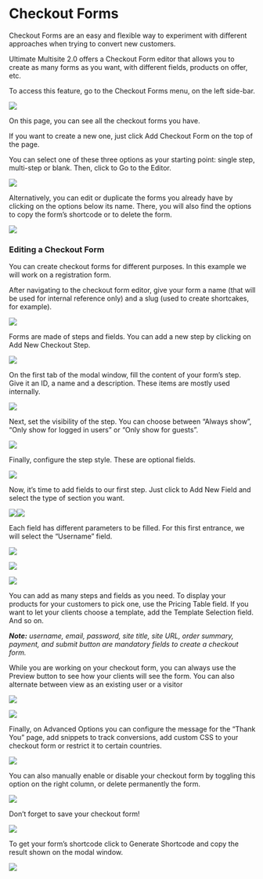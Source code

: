 # Checkout Forms

Checkout Forms are an easy and flexible way to experiment with different approaches when trying to convert new customers.

Ultimate Multisite 2.0 offers a Checkout Form editor that allows you to create as many forms as you want, with different fields, products on offer, etc.

To access this feature, go to the Checkout Forms menu, on the left side-bar.

![](https://wp-ultimo-space.fra1.cdn.digitaloceanspaces.com/hs-file-TusdCVS7N7.png)

On this page, you can see all the checkout forms you have.

If you want to create a new one, just click Add Checkout Form on the top of the page.

You can select one of these three options as your starting point: single step, multi-step or blank. Then, click to Go to the Editor.

![](https://wp-ultimo-space.fra1.cdn.digitaloceanspaces.com/hs-file-OVx7AlxoX5.png)

Alternatively, you can edit or duplicate the forms you already have by clicking on the options below its name. There, you will also find the options to copy the form’s shortcode or to delete the form.

![](https://wp-ultimo-space.fra1.cdn.digitaloceanspaces.com/hs-file-LdsdAu67WF.png)

### Editing a Checkout Form

You can create checkout forms for different purposes. In this example we will work on a registration form.

After navigating to the checkout form editor, give your form a name (that will be used for internal reference only) and a slug (used to create shortcakes, for example).

![](https://wp-ultimo-space.fra1.cdn.digitaloceanspaces.com/hs-file-RvbtUn4r3w.png)

Forms are made of steps and fields. You can add a new step by clicking on Add New Checkout Step.

![](https://wp-ultimo-space.fra1.cdn.digitaloceanspaces.com/hs-file-O5GsWoPE35.png)

On the first tab of the modal window, fill the content of your form’s step. Give it an ID, a name and a description. These items are mostly used internally.

![](https://wp-ultimo-space.fra1.cdn.digitaloceanspaces.com/hs-file-juXHmB0fGH.png)

Next, set the visibility of the step. You can choose between “Always show”, “Only show for logged in users” or “Only show for guests”.

![](https://wp-ultimo-space.fra1.cdn.digitaloceanspaces.com/hs-file-2gZRyHCxed.png)

Finally, configure the step style. These are optional fields.

![](https://wp-ultimo-space.fra1.cdn.digitaloceanspaces.com/hs-file-lPHJcayky5.png)

Now, it’s time to add fields to our first step. Just click to Add New Field and select the type of section you want.

![](https://wp-ultimo-space.fra1.cdn.digitaloceanspaces.com/hs-file-z5FpDeUVmD.png)![](https://wp-ultimo-space.fra1.cdn.digitaloceanspaces.com/hs-file-JxtVsd5aGu.png)

Each field has different parameters to be filled. For this first entrance, we will select the “Username” field.

![](https://wp-ultimo-space.fra1.cdn.digitaloceanspaces.com/hs-file-go026QZtjh.png)

![](https://wp-ultimo-space.fra1.cdn.digitaloceanspaces.com/hs-file-RroHNTL0TJ.png)

![](https://wp-ultimo-space.fra1.cdn.digitaloceanspaces.com/hs-file-OG4O4XkEGu.png)

You can add as many steps and fields as you need. To display your products for your customers to pick one, use the Pricing Table field. If you want to let your clients choose a template, add the Template Selection field. And so on.

_**Note:** username, email, password, site title, site URL, order summary, payment, and submit button are mandatory fields to create a checkout form._

While you are working on your checkout form, you can always use the Preview button to see how your clients will see the form. You can also alternate between view as an existing user or a visitor

![](https://wp-ultimo-space.fra1.cdn.digitaloceanspaces.com/hs-file-kjDtBjBdSH.png)

![](https://wp-ultimo-space.fra1.cdn.digitaloceanspaces.com/hs-file-0SKLl73PG5.png)

Finally, on Advanced Options you can configure the message for the “Thank You” page, add snippets to track conversions, add custom CSS to your checkout form or restrict it to certain countries.

![](https://wp-ultimo-space.fra1.cdn.digitaloceanspaces.com/hs-file-QC2Q5kIZ9b.png)

You can also manually enable or disable your checkout form by toggling this option on the right column, or delete permanently the form.

![](https://wp-ultimo-space.fra1.cdn.digitaloceanspaces.com/hs-file-1iRUaR7Gh1.png)

Don’t forget to save your checkout form!

![](https://wp-ultimo-space.fra1.cdn.digitaloceanspaces.com/hs-file-OKgUbhf41x.png)

To get your form’s shortcode click to Generate Shortcode and copy the result shown on the modal window.

![](https://wp-ultimo-space.fra1.cdn.digitaloceanspaces.com/hs-file-7d68oNc7yI.png)
